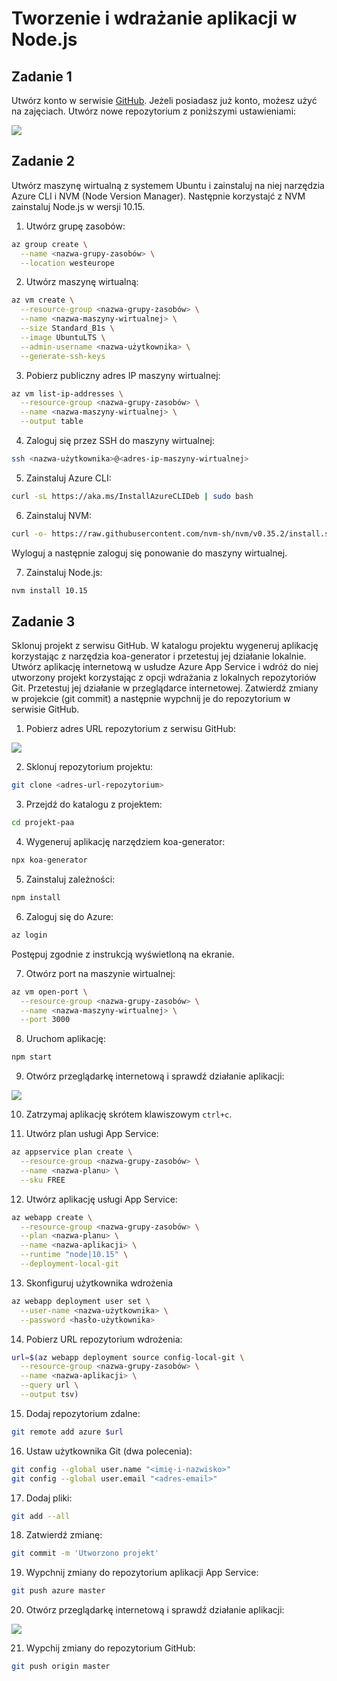 # Tworzenie i wdrażanie aplikacji w Node.js

## Zadanie 1
Utwórz konto w serwisie [GitHub](https://github.com). Jeżeli posiadasz już konto, możesz użyć na zajęciach. Utwórz nowe repozytorium z poniższymi ustawieniami:

![](images/github-tworzenie-repo.png)

## Zadanie 2
Utwórz maszynę wirtualną z systemem Ubuntu i zainstaluj na niej narzędzia Azure CLI i NVM (Node Version Manager). Następnie korzystajć z NVM zainstaluj Node.js w wersji 10.15.

1. Utwórz grupę zasobów:

```sh
az group create \
  --name <nazwa-grupy-zasobów> \
  --location westeurope
```

2. Utwórz maszynę wirtualną:

```sh
az vm create \
  --resource-group <nazwa-grupy-zasobów> \
  --name <nazwa-maszyny-wirtualnej> \
  --size Standard_B1s \
  --image UbuntuLTS \
  --admin-username <nazwa-użytkownika> \
  --generate-ssh-keys
```

3. Pobierz publiczny adres IP maszyny wirtualnej:

```sh
az vm list-ip-addresses \
  --resource-group <nazwa-grupy-zasobów> \
  --name <nazwa-maszyny-wirtualnej> \
  --output table
```

4. Zaloguj się przez SSH do maszyny wirtualnej:

```sh
ssh <nazwa-użytkownika>@<adres-ip-maszyny-wirtualnej>
```

5. Zainstaluj Azure CLI:

```sh
curl -sL https://aka.ms/InstallAzureCLIDeb | sudo bash
```

6. Zainstaluj NVM:

```sh
curl -o- https://raw.githubusercontent.com/nvm-sh/nvm/v0.35.2/install.sh | bash
```

Wyloguj a następnie zaloguj się ponowanie do maszyny wirtualnej.

7. Zainstaluj Node.js:

```sh
nvm install 10.15
```

## Zadanie 3
Sklonuj projekt z serwisu GitHub. W katalogu projektu wygeneruj aplikację korzystając z narzędzia koa-generator i przetestuj jej działanie lokalnie. Utwórz aplikację internetową w usłudze Azure App Service i wdróż do niej utworzony projekt korzystając z opcji wdrażania z lokalnych repozytoriów Git. Przetestuj jej działanie w przeglądarce internetowej. Zatwierdź zmiany w projekcie (git commit) a następnie wypchnij je do repozytorium w serwisie GitHub.

1. Pobierz adres URL repozytorium z serwisu GitHub:

![](images/github-klonowanie-repo.png)

2. Sklonuj repozytorium projektu:

```sh
git clone <adres-url-repozytorium>
```

3. Przejdź do katalogu z projektem:

```sh
cd projekt-paa
```

4. Wygeneruj aplikację narzędziem koa-generator:

```sh
npx koa-generator
```

5. Zainstaluj zależności:

```sh
npm install
```

6. Zaloguj się do Azure:

```sh
az login
```

Postępuj zgodnie z instrukcją wyświetloną na ekranie.

7. Otwórz port na maszynie wirtualnej:

```sh
az vm open-port \
  --resource-group <nazwa-grupy-zasobów> \
  --name <nazwa-maszyny-wirtualnej> \
  --port 3000
```

8. Uruchom aplikację:

```sh
npm start
```

9. Otwórz przeglądarkę internetową i sprawdź działanie aplikacji:

![](images/aplikacja-vm.png)

10. Zatrzymaj aplikację skrótem klawiszowym `ctrl+c`.

11. Utwórz plan usługi App Service:

```sh
az appservice plan create \
  --resource-group <nazwa-grupy-zasobów> \
  --name <nazwa-planu> \
  --sku FREE
```

12. Utwórz aplikację usługi App Service:

```sh
az webapp create \
  --resource-group <nazwa-grupy-zasobów> \
  --plan <nazwa-planu> \
  --name <nazwa-aplikacji> \
  --runtime "node|10.15" \
  --deployment-local-git
```

13. Skonfiguruj użytkownika wdrożenia

```sh
az webapp deployment user set \
  --user-name <nazwa-użytkownika> \
  --password <hasło-użytkownika>
```

14. Pobierz URL repozytorium wdrożenia:

```sh
url=$(az webapp deployment source config-local-git \
  --resource-group <nazwa-grupy-zasobów> \
  --name <nazwa-aplikacji> \
  --query url \
  --output tsv)
```

15. Dodaj repozytorium zdalne:

```sh
git remote add azure $url
```

16. Ustaw użytkownika Git (dwa polecenia):

```sh
git config --global user.name "<imię-i-nazwisko>"
git config --global user.email "<adres-email>"
```

17. Dodaj pliki:

```sh
git add --all
```

18. Zatwierdź zmianę:

```sh
git commit -m 'Utworzono projekt'
```

19. Wypchnij zmiany do repozytorium aplikacji App Service:

```sh
git push azure master
```

20. Otwórz przeglądarkę internetową i sprawdź działanie aplikacji:

![](images/aplikacja-app-service.png)

21. Wypchij zmiany do repozytorium GitHub:

```sh
git push origin master
```